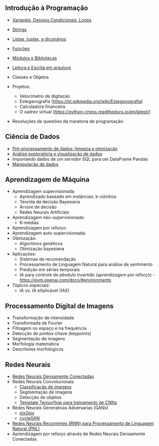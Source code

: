 ## Introdução à Programação

- [Variavéis, Desvios Condicionais, Loops](https://colab.research.google.com/drive/19Epp9hODoB9ylK4rRUwPstN91vPm1kRB?usp=sharing)
- [Strings](https://colab.research.google.com/drive/1GB8GjLSYS54aELlP53bcIcqz460xJQjM?usp=sharing)
- [Listas, tuplas, e diconários](https://colab.research.google.com/drive/1A82un8_kg1f1E6Z8ZLD8cX5Wi8d0zwQn?usp=sharing)
- [Funções](https://colab.research.google.com/drive/1NBSkmlfO1TSJ0P4dZXWHdA_1MNyjEnDV?usp=sharing)
- [Módulos e Bibliotecas](https://colab.research.google.com/drive/1ZDNeSeJbxb_B80pIrtZr-5RH_NCkQNtY?usp=sharing)
- [Leitura e Escrita em arquivos](https://colab.research.google.com/drive/1fgPrBqN-RJMMwjPdM4YJWqvCrPV1IUte?usp=sharing)
- Classes e Objetos

- Projetos:
  - Velocímetro de digitação
  - Esteganografia (https://pt.wikipedia.org/wiki/Esteganografia)
  - Calculadora financeira
  - O xadrez virtual (https://python-chess.readthedocs.io/en/latest/)
- Resoluções de questões da maratona de programação:

## Ciência de Dados

- [Pré-processamento de dados: limpeza e otimização](https://colab.research.google.com/drive/1Ihc68T-fLy5kqj1Ypxt9TuVtSnvdBNpQ?usp=sharing)
- [Análise exploratória e visualização de dados](https://colab.research.google.com/drive/11ZYHbqOkY_OAZD-XlfsxjGR7ckPsmbqQ?usp=sharing)
- Importando dados de um servidor SQL para um DataFrame Pandas
- [Manipulação de dados](https://www.analyticsvidhya.com/blog/2021/03/pandas-functions-for-data-analysis-and-manipulation/)

## Aprendizagem de Máquina

- Aprendizagem supervisionada:
  - Aprendizado baseado em instâncias: k-vizinhos
  - Teorida da decisão Bayesiana
  - Árvore de decisão
  - Redes Neurais Artificiais
- Aprendizagem não-supervisionada:
  - K-médias 
- Aprendizagem por reforço:
- Aprendizagem auto-supervisionada:
- Otimização:
  - Algoritmos genéticos
  - Otimização bayesiana
- Aplicações:
  - Sistemas de recomendação
  - Processamento de Linguagem Natural para análise de sentimento
  - Predição em séries temporais
  - IA para controle de pêndulo invertido (aprendizagem por reforço) - https://gym.openai.com/docs/#environments 
- Tópicos especiais:
  - IA vs. IA eXplicável (IAX)

## Processamento Digital de Imagens

- Transformação de intensidade
- Transformada de Fourier
- Filtragem no espaço e na frequência
- Detecção de pontos-chave (keypoints)
- Segmentação de imagens
- Morfologia matemática
- Descritores morfológicos

## Redes Neurais

- [Redes Neurais Densamente Conectadas](https://colab.research.google.com/drive/1wzv0X_Ze_OcTqvoISrw_j0pIsHnQ4Wg5?usp=sharing)
- Redes Neurais Convolucionais
  - [Classificação de imagens](https://colab.research.google.com/drive/1yQcBaB3WH6wBi52hInO-G17l3Qp-1_jl?usp=sharing)
  - Segmentação de imagens
  - Detecção de objetos 
  - [Template Tensorflow para treinamento de CNNs](https://colab.research.google.com/drive/1Gma57N7rUy1RdYtLRtPlPHpjd_iygaIT?usp=sharing)
- Redes Neurais Generativas Adversarias (GANs) 
  - [pix2pix](https://colab.research.google.com/github/tensorflow/docs/blob/master/site/en/tutorials/generative/pix2pix.ipynb#scrollTo=qmkj-80IHxnd)
  - [cycleGAN](https://colab.research.google.com/github/tensorflow/docs/blob/master/site/en/tutorials/generative/cyclegan.ipynb)
- [Redes Neurais Recorrentes (RNN) para Processamento de Linguagem Natural (PNL)](https://colab.research.google.com/drive/1UEY-LeVrLAjjpZJkCevt0MLx3pLPKuoL)
- Aprendizagem por reforço através de Redes Neurais Densamente Conectadas
